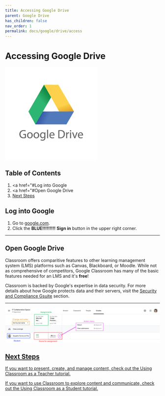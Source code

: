 ```yaml
---
title: Accessing Google Drive
parent: Google Drive
has_children: false
nav_order: 1
permalink: docs/google/drive/access
---
```


# Accessing Google Drive

<img src="/assets/google/driveLogo.png" style="width:300px;"/>

## Table of Contents
1. <a href="#Log into Google</a>
2. <a href="#Open Google Drive</a>
3. <a href="#next-steps">Next Steps</a>

## Log into Google
1. Go to <a href="https://google.com">google.com</a>.
2. Click the **BLUE!!!!!!!!!** **Sign in** button in the upper right corner.  

<hr class="divider" />

## Open Google Drive

Classroom offers comparitive features to other learning management system (LMS) platforms such as Canvas, Blackboard, or Moodle. While not as comprehensive of competitors, Google Classroom has many of the basic features needed for an LMS and it's <b>free</b>!

Classroom is backed by Google's expertise in data security. For more details about how Google protects data and their servers, visit the <a href="/docs/securitycompliance/gsuite.html">Security and Compliance Gsuite</a> section.

<hr class="divider" />

<a class="image" href="/assets/google/classroom/classroomUI4.png"><img src="/assets/google/classroom/classroomUI4.png" />

## Next Steps

If you want to present, create, and manage content, check out the Using Classroom as a Teacher tutorial.

If you want to use Classroom to explore content and communicate, check out the Using Classroom as a Student tutorial.

